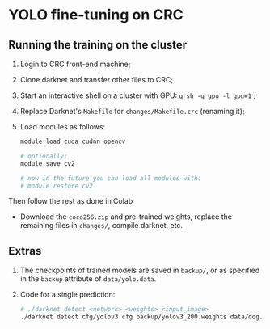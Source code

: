 # YOLO fine-tuning on CRC

## Running the training on the cluster

1. Login to CRC front-end machine;
2. Clone darknet and transfer other files to CRC;
3. Start an interactive shell on a cluster with GPU: `qrsh -q gpu -l gpu=1` ;
4. Replace Darknet's `Makefile` for `changes/Makefile.crc` (renaming it);
5. Load modules as follows:

    ```sh
    module load cuda cudnn opencv

    # optionally:
    module save cv2

    # now in the future you can load all modules with:
    # module restore cv2
    ```

Then follow the rest as done in Colab
   + Download the `coco256.zip` and pre-trained weights, replace the remaining files in `changes/`, compile darknet, etc.

## Extras

1. The checkpoints of trained models are saved in `backup/`, or as specified in the `backup` attribute of `data/yolo.data`.

2. Code for a single prediction:

    ```bash
    # ./darknet detect <network> <weights> <input_image>
    ./darknet detect cfg/yolov3.cfg backup/yolov3_200.weights data/dog.jpg
    ```
